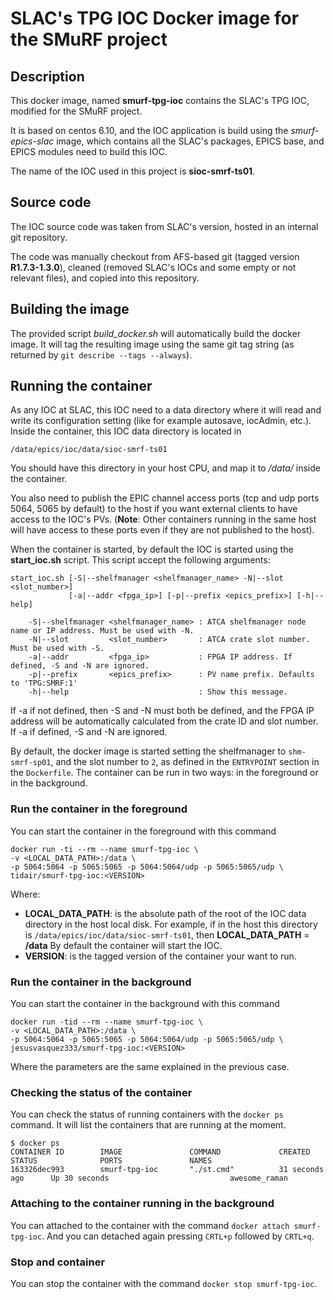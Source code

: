 # SLAC's TPG IOC Docker image for the SMuRF project

## Description

This docker image, named **smurf-tpg-ioc** contains the SLAC's TPG IOC, modified for the SMuRF project.

It is based on centos 6.10, and the IOC application is build using the *smurf-epics-slac* image, which contains all the SLAC's packages, EPICS base, and EPICS modules need to build this IOC.

The name of the IOC used in this project is **sioc-smrf-ts01**.

## Source code

The IOC source code was taken from SLAC's version, hosted in an internal git repository.

The code was manually checkout from AFS-based git (tagged version **R1.7.3-1.3.0**), cleaned (removed SLAC's IOCs and some empty or not relevant files), and copied into this repository.

## Building the image

The provided script *build_docker.sh* will automatically build the docker image. It will tag the resulting image using the same git tag string (as returned by `git describe --tags --always`).

## Running the container

As any IOC at SLAC, this IOC need to a data directory where it will read and write its configuration setting (like for example autosave, iocAdmin, etc.). Inside the container, this IOC data directory is located in

```
/data/epics/ioc/data/sioc-smrf-ts01
```

You should have this directory in your host CPU, and map it to */data/* inside the container.

You also need to publish the EPIC channel access ports (tcp and udp ports 5064, 5065 by default) to the host if you want external clients to have access to the IOC's PVs. (**Note**: Other containers running in the same host will have access to these ports even if they are not published to the host).

When the container is started, by default the IOC is started using the **start_ioc.sh** script. This script accept the following arguments:

```
start_ioc.sh [-S|--shelfmanager <shelfmanager_name> -N|--slot <slot_number>]
             [-a|--addr <fpga_ip>] [-p|--prefix <epics_prefix>] [-h|--help]

    -S|--shelfmanager <shelfmanager_name> : ATCA shelfmanager node name or IP address. Must be used with -N.
    -N|--slot         <slot_number>       : ATCA crate slot number. Must be used with -S.
    -a|--addr         <fpga_ip>           : FPGA IP address. If defined, -S and -N are ignored.
    -p|--prefix       <epics_prefix>      : PV name prefix. Defaults to 'TPG:SMRF:1'
    -h|--help                             : Show this message.
```

If -a if not defined, then -S and -N must both be defined, and the FPGA IP address will be automatically calculated from the crate ID and slot number. If -a if defined, -S and -N are ignored.

By default, the docker image is started setting the shelfmanager to `shm-smrf-sp01`, and the slot number to `2`, as defined in the `ENTRYPOINT` section in the `Dockerfile`.
The container can be run in two ways: in the foreground or in the background.

### Run the container in the foreground

You can start the container in the foreground with this command

```
docker run -ti --rm --name smurf-tpg-ioc \
-v <LOCAL_DATA_PATH>:/data \
-p 5064:5064 -p 5065:5065 -p 5064:5064/udp -p 5065:5065/udp \
tidair/smurf-tpg-ioc:<VERSION>
```

Where:
- **LOCAL_DATA_PATH**: is the absolute path of the root of the IOC data directory in the host local disk. For example, if in the host this directory is `/data/epics/ioc/data/sioc-smrf-ts01`, then **LOCAL_DATA_PATH** = **/data**
By default the container will start the IOC.
- **VERSION**: is the tagged version of the container your want to run.

### Run the container in the background

You can start the container in the background with this command

```
docker run -tid --rm --name smurf-tpg-ioc \
-v <LOCAL_DATA_PATH>:/data \
-p 5064:5064 -p 5065:5065 -p 5064:5064/udp -p 5065:5065/udp \
jesusvasquez333/smurf-tpg-ioc:<VERSION>
```

Where the parameters are the same explained in the previous case.

### Checking the status of the container

You can check the status of running containers with the `docker ps` command. It will list the containers that are running at the moment.

```
$ docker ps
CONTAINER ID        IMAGE               COMMAND             CREATED             STATUS              PORTS               NAMES
163326dec993        smurf-tpg-ioc       "./st.cmd"          31 seconds ago      Up 30 seconds                           awesome_raman
```

### Attaching to the container running in the background

You can attached to the container with the command `docker attach smurf-tpg-ioc`. And you can detached again pressing `CRTL+p` followed by `CRTL+q`.

### Stop and container

You can stop the container with the command `docker stop smurf-tpg-ioc`.